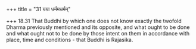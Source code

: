 +++
title = "31 यया धर्ममधर्मम्"

+++
18.31 That Buddhi by which one does not know exactly the twofold Dharma
previously mentioned and its opposite, and what ought to be done and
what ought not to be done by those intent on them in accordance with
place, time and conditions - that Buddhi is Rajasika.
